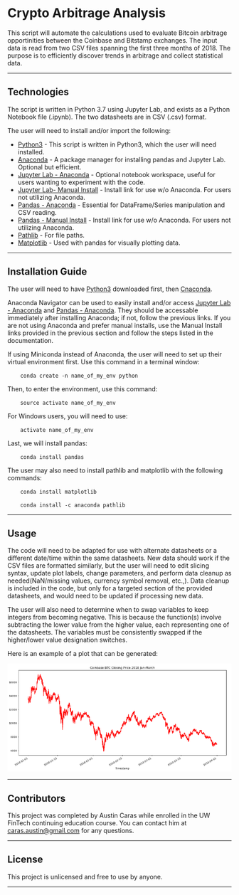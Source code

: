 # Crypto Arbitrage Analysis

This script will automate the calculations used to evaluate Bitcoin arbitrage opportinities between the Coinbase and Bitstamp exchanges. The input data is read from two CSV files spanning the first three months of 2018. The purpose is to efficiently discover trends in arbitrage and collect statistical data.

---

## Technologies

The script is written in Python 3.7 using Jupyter Lab, and exists as a Python Notebook file (.ipynb). The two datasheets are in CSV (.csv) format.

The user will need to install and/or import the following:

* [Python3](https://www.python.org/downloads/) - This script is written in Python3, which the user will need installed.
* [Anaconda](https://docs.continuum.io/anaconda/) - A package manager for installing pandas and Jupyter Lab. Optional but efficient.
* [Jupyter Lab - Anaconda](https://anaconda.org/anaconda/jupyter) - Optional notebook workspace, useful for users wanting to experiment with the code.
* [Jupyter Lab- Manual Install](https://jupyterlab.readthedocs.io/en/stable/getting_started/installation.html) - Install link for use w/o Anaconda. For users not utilizing Anaconda.
* [Pandas - Anaconda](https://docs.anaconda.com/navigator/tutorials/pandas/) - Essential for DataFrame/Series manipulation and CSV reading. 
* [Pandas - Manual Install](https://pandas.pydata.org/docs/getting_started/install.html) - Install link for use w/o Anaconda. For users not utilizing Anaconda.
* [Pathlib](https://docs.python.org/3/library/pathlib.html) - For file paths.
* [Matplotlib](https://matplotlib.org/stable/users/installing/index.html) - Used with pandas for visually plotting data.

---

## Installation Guide

The user will need to have [Python3](https://www.python.org/downloads/) downloaded first, then [Cnaconda](https://docs.continuum.io/anaconda/).

Anaconda Navigator can be used to easily install and/or access [Jupyter Lab - Anaconda](https://anaconda.org/anaconda/jupyter) and [Pandas - Anaconda](https://docs.anaconda.com/navigator/tutorials/pandas/). They should be accessable immediately after installing Anaconda; if not, follow the previous links. If you are not using Anaconda and prefer manual installs, use the Manual Install links provided in the previous section and follow the steps listed in the documentation.

If using Miniconda instead of Anaconda, the user will need to set up their virtual environment first. Use this command in a terminal window:

```
    conda create -n name_of_my_env python
```
Then, to enter the environment, use this command:
```
    source activate name_of_my_env
```
For Windows users, you will need to use:
```
    activate name_of_my_env
```
Last, we will install pandas:
```
    conda install pandas
```
The user may also need to install pathlib and matplotlib with the following commands:
```
    conda install matplotlib
```
```
    conda install -c anaconda pathlib
```

---

## Usage

The code will need to be adapted for use with alternate datasheets or a different date/time within the same datasheets. New data should work if the CSV files are formatted similarly, but the user will need to edit slicing syntax, update plot labels, change parameters, and perform data cleanup as needed(NaN/missing values, currency symbol removal, etc.,). Data cleanup is included in the code, but only for a targeted section of the provided datasheets, and would need to be updated if processing new data.

The user will also need to determine when to swap variables to keep integers from becoming negative. This is because the function(s) involve subtracting the lower value from the higher value, each representing one of the datasheets. The variables must be consistently swapped if the higher/lower value designation switches. 

Here is an example of a plot that can be generated:

![Example plot](example_plot.png)

---

## Contributors

This project was completed by Austin Caras while enrolled in the UW FinTech continuing education course. You can contact him at caras.austin@gmail.com for any questions.

---

## License

This project is unlicensed and free to use by anyone.

---